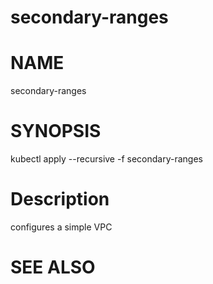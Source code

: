 secondary-ranges
==================================================

# NAME

  secondary-ranges

# SYNOPSIS

  kubectl apply --recursive -f secondary-ranges

# Description

configures a simple VPC

# SEE ALSO

